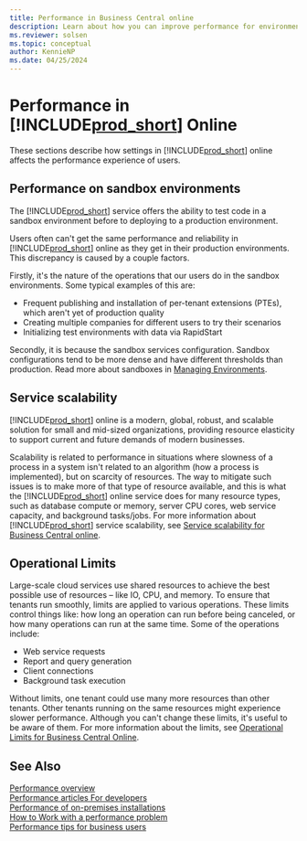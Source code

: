 ```yaml
---
title: Performance in Business Central online
description: Learn about how you can improve performance for environments in Business Central online. 
ms.reviewer: solsen
ms.topic: conceptual
author: KennieNP
ms.date: 04/25/2024
---
```


# Performance in [!INCLUDE[prod_short](../developer/includes/prod_short.md)] Online

These sections describe how settings in [!INCLUDE[prod_short](../developer/includes/prod_short.md)] online affects the performance experience of users. 

## Performance on sandbox environments

The [!INCLUDE[prod_short](../developer/includes/prod_short.md)] service offers the ability to test code in a sandbox environment before to deploying to a production environment. 

<!-- section partly rephrased -->
Users often can't get the same performance and reliability in [!INCLUDE[prod_short](../developer/includes/prod_short.md)] online as they get in their production environments. This discrepancy is caused by a couple factors.

Firstly, it's the nature of the operations that our users do in the sandbox environments. Some typical examples of this are:

- Frequent publishing and installation of per-tenant extensions (PTEs), which aren't yet of production quality
- Creating multiple companies for different users to try their scenarios
- Initializing test environments with data via RapidStart

Secondly, it is because the sandbox services configuration. Sandbox configurations tend to be more dense and have different thresholds than production. Read more about sandboxes in [Managing Environments](../administration/tenant-admin-center-environments.md).

<!--
Due to the nature of the operations our users perform in the sandbox environments, such as (for instance frequent publishing and installation of per-tenant extensions (PTEs), which are not yet of production quality, creating multiple companies for different users to try their scenarios, initializing test environments with data via RapidStart, and so on etc.), and due to the Sandbox services configuration (with more density, and very different thresholds), the users will often cannot get the same performance and reliability as they get in their production environments.  -->


## Service scalability

[!INCLUDE[prod_short](../developer/includes/prod_short.md)] online is a modern, global, robust, and scalable solution for small and mid-sized organizations, providing resource elasticity to support current and future demands of modern businesses.

Scalability is related to performance in situations where slowness of a process in a system isn't related to an algorithm (how a process is implemented), but on scarcity of resources. The way to mitigate such issues is to make more of that type of resource available, and this is what the [!INCLUDE[prod_short](../developer/includes/prod_short.md)] online service does for many resource types, such as database compute or memory, server CPU cores, web service capacity, and background tasks/jobs. For more information about [!INCLUDE[prod_short](../developer/includes/prod_short.md)] service scalability, see [Service scalability for Business Central online](../service-scalability.md).

## Operational Limits

Large-scale cloud services use shared resources to achieve the best possible use of resources – like IO, CPU, and memory. To ensure that tenants run smoothly, limits are applied to various operations. These limits control things like: how long an operation can run before being canceled, or how many operations can run at the same time. Some of the operations include:

- Web service requests
- Report and query generation
- Client connections
- Background task execution

Without limits, one tenant could use many more resources than other tenants. Other tenants running on the same resources might experience slower performance. Although you can't change these limits, it's useful to be aware of them. For more information about the limits, see [Operational Limits for Business Central Online](../administration/operational-limits-online.md).


## See Also

[Performance overview](performance-overview.md)  
[Performance articles For developers](performance-developer.md)  
[Performance of on-premises installations](performance-onprem.md)  
[How to Work with a performance problem](performance-work-perf-problem.md)  
[Performance tips for business users](performance-users.md)  
